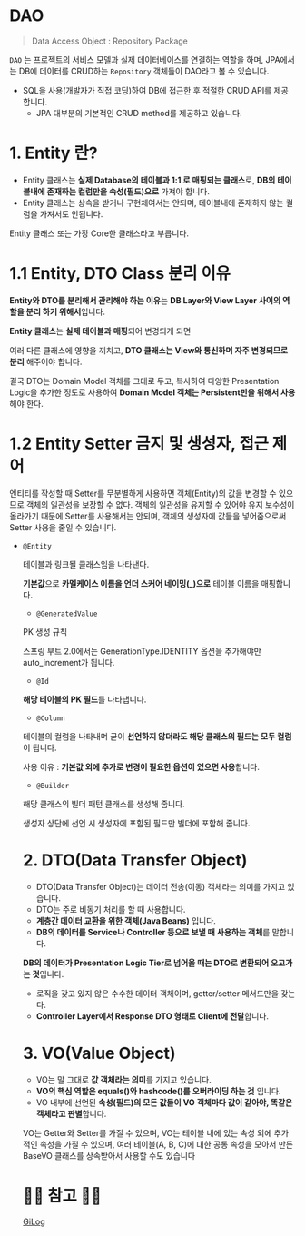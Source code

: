 # DAO
> Data Access Object : Repository Package

``DAO`` 는 프로젝트의 서비스 모델과 실제 데이터베이스를 연결하는 역할을 하며, JPA에서는 DB에 데이터를 CRUD하는 ``Repository`` 객체들이 DAO라고 볼 수 있습니다.

- SQL을 사용(개발자가 직접 코딩)하여 DB에 접근한 후 적절한 CRUD API를 제공합니다.
    - JPA 대부분의 기본적인 CRUD method를 제공하고 있습니다.
# 1. Entity 란?

- Entity 클래스는 **실제 Database의 테이블과 1:1 로 매핑되는 클래스**로, **DB의 테이블내에 존재하는 컬럼만을 속성(필드)으로** 가져야 합니다.
- Entity 클래스는 상속을 받거나 구현체여서는 안되며, 테이블내에 존재하지 않는 컬럼을 가져서도 안됩니다.

Entity 클래스 또는 가장 Core한 클래스라고 부릅니다.

# 1.1 Entity, DTO Class 분리 이유

**Entity와 DTO를 분리해서 관리해야 하는 이유**는 **DB Layer와 View Layer 사이의 역할을 분리 하기 위해서**입니다. 

**Entity 클래스**는 **실제 테이블과 매핑**되어 변경되게 되면  

여러 다른 클래스에 영향을 끼치고, **DTO 클래스는 View와 통신하며 자주 변경되므로 분리** 해주어야 합니다.

결국 DTO는 Domain Model 객체를 그대로 두고, 복사하여 다양한 Presentation Logic을 추가한 정도로 사용하여 **Domain Model 객체는 Persistent만을 위해서 사용**해야 한다.

# 1.2 Entity Setter 금지 및 생성자, 접근 제어

엔티티를 작성할 때 Setter를 무분별하게 사용하면 객체(Entity)의 값을 변경할 수 있으므로 객체의 일관성을 보장할 수 없다. 객체의 일관성을 유지할 수 있어야 유지 보수성이 올라가기 때문에 Setter를 사용해서는 안되며, 객체의 생성자에 값들을 넣어줌으로써 Setter 사용을 줄일 수 있습니다.

- ``@Entity``

    테이블과 링크될 클래스임을 나타낸다.

    **기본값**으로 **카멜케이스 이름을 언더 스커어 네이밍(_)으로** 테이블 이름을 매핑합니다.

    - ``@GeneratedValue``

    PK 생성 규칙

    스프링 부트 2.0에서는 GenerationType.IDENTITY 옵션을 추가해야만 auto_increment가 됩니다.

    - ``@Id``

    **해당 테이블의 PK 필드**를 나타냅니다.

    - ``@Column``

    테이블의 컬럼을 나타내며 굳이 **선언하지 않더라도 해당 클래스의 필드는 모두 컬럼**이 됩니다.

    사용 이유 : **기본값 외에 추가로 변경이 필요한 옵션이 있으면 사용**합니다.

    - ``@Builder``

    해당 클래스의 빌더 패턴 클래스를 생성해 줍니다.

    생성자 상단에 선언 시 생성자에 포함된 필드만 빌더에 포함해 줍니다.

    # 2. DTO(Data Transfer Object)

    - DTO(Data Transfer Object)는 데이터 전송(이동) 객체라는 의미를 가지고 있습니다.
    - DTO는 주로 비동기 처리를 할 때 사용합니다.
    - **계층간 데이터 교환을 위한 객체(Java Beans)** 입니다.
    - **DB의 데이터를 Service나 Controller 등으로 보낼 때 사용하는 객체**를 말합니다.

    **DB의 데이터가 Presentation Logic Tier로 넘어올 때는 DTO로 변환되어 오고가는 것**입니다.

    - 로직을 갖고 있지 않은 수수한 데이터 객체이며, getter/setter 메서드만을 갖는다.
    - **Controller Layer에서 Response DTO 형태로 Client에 전달**합니다.

    # 3. VO(Value Object)

    - VO는 말 그대로 **값 객체라는 의미**를 가지고 있습니다.
    - **VO의 핵심 역할은 equals()와 hashcode()를 오버라이딩 하는 것** 입니다.
    - VO 내부에 선언된 **속성(필드)의 모든 값들이 VO 객체마다 값이 같아야, 똑같은 객체라고 판별**합니다.

    VO는 Getter와 Setter를 가질 수 있으며, VO는 테이블 내에 있는 속성 외에 추가적인 속성을 가질 수 있으며, 여러 테이블(A, B, C)에 대한 공통 속성을 모아서 만든 BaseVO 클래스를 상속받아서 사용할 수도 있습니다

    # 🙆‍♂️ 참고 🙇‍♂️

    [GiLog](https://velog.io/@gillog/Entity-DTO-VO-%EB%B0%94%EB%A1%9C-%EC%95%8C%EA%B8%B0)